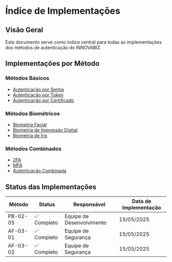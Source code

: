 # Índice de Implementações

## Visão Geral
Este documento serve como índice central para todas as implementações dos métodos de autenticação do INNOVABIZ.

## Implementações por Método

### Métodos Básicos
- [Autenticação por Senha](auth-framework/senha.md)
- [Autenticação por Token](auth-framework/token.md)
- [Autenticação por Certificado](auth-framework/certificado.md)

### Métodos Biométricos
- [Biometria Facial](auth-framework/facial.md)
- [Biometria de Impressão Digital](auth-framework/imp_digital.md)
- [Biometria de Iris](auth-framework/iris.md)

### Métodos Combinados
- [2FA](auth-framework/2fa.md)
- [MFA](auth-framework/mfa.md)
- [Autenticação Combinada](auth-framework/combinada.md)

## Status das Implementações

| Método | Status | Responsável | Data de Implementação |
|--------|--------|-------------|----------------------|
| PB-02-05 | ✅ Completo | Equipe de Desenvolvimento | 15/05/2025 |
| AF-03-01 | ✅ Completo | Equipe de Segurança | 15/05/2025 |
| AF-03-02 | ✅ Completo | Equipe de Segurança | 15/05/2025 |
